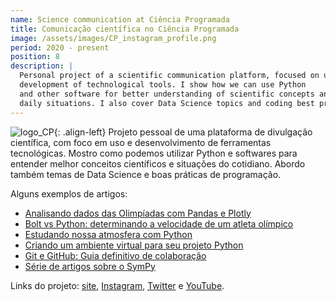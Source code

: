 ```yaml
---
name: Science communication at Ciência Programada
title: Comunicação científica no Ciência Programada
image: /assets/images/CP_instagram_profile.png
period: 2020 - present
position: 8
description: |
  Personal project of a scientific communication platform, focused on usage and 
  development of technological tools. I show how we can use Python 
  and other software for better understanding of scientific concepts and 
  daily situations. I also cover Data Science topics and coding best practices.
---
```


![logo_CP](/assets/images/CP_instagram_profile.png){: .align-left}
Projeto pessoal de uma plataforma de divulgação científica, com foco em uso e
desenvolvimento de ferramentas tecnológicas.  Mostro como podemos utilizar
Python e softwares para entender melhor conceitos científicos e situações do
cotidiano. Abordo também temas de Data Science e boas práticas de programação.

Alguns exemplos de artigos:

- [Analisando dados das Olimpíadas com Pandas e
Plotly](https://cienciaprogramada.com.br/2021/08/dados-olimpiadas-pandas-plotly/)
- [Bolt vs Python: determinando a velocidade de um atleta
olímpico](https://cienciaprogramada.com.br/2020/09/bolt-python-determinando-velocidade-atleta-olimpico/)
- [Estudando nossa atmosfera com
Python](https://cienciaprogramada.com.br/2020/12/estudando-atmosfera-python/)
- [Criando um ambiente virtual para seu projeto
Python](https://cienciaprogramada.com.br/2020/08/ambiente-virtual-projeto-python/)
- [Git e GitHub: Guia definitivo de
colaboração](https://cienciaprogramada.com.br/2021/09/guia-definitivo-git-github/)
- [Série de artigos sobre o
SymPy](https://cienciaprogramada.com.br/category/sympy/)

Links do projeto: [site](https://cienciaprogramada.com.br/),
[Instagram](https://instagram.com/cienciaprogramada),
[Twitter](https://twitter.com/cienciaprog) e
[YouTube](https://www.youtube.com/channel/UCrUs_osDl_GaHgUdU7v3YGw).
